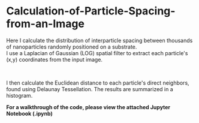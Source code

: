 # Calculation-of-Particle-Spacing-from-an-Image
Here I calculate the distribution of interparticle spacing between thousands of nanoparticles randomly positioned on a substrate. 
<br>
I use a Laplacian of Gaussian (LOG) spatial filter to extract each particle's (x,y) coordinates from the input image. 

<br>

I then calculate the Euclidean distance to each particle's direct neighbors, found using Delaunay Tessellation. The results are summarized in a histogram. 


**For a walkthrough of the code, please view the attached Jupyter Notebook (.ipynb)**

